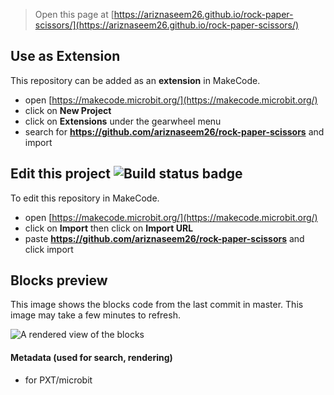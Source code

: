 
> Open this page at [https://ariznaseem26.github.io/rock-paper-scissors/](https://ariznaseem26.github.io/rock-paper-scissors/)

## Use as Extension

This repository can be added as an **extension** in MakeCode.

* open [https://makecode.microbit.org/](https://makecode.microbit.org/)
* click on **New Project**
* click on **Extensions** under the gearwheel menu
* search for **https://github.com/ariznaseem26/rock-paper-scissors** and import

## Edit this project ![Build status badge](https://github.com/ariznaseem26/rock-paper-scissors/workflows/MakeCode/badge.svg)

To edit this repository in MakeCode.

* open [https://makecode.microbit.org/](https://makecode.microbit.org/)
* click on **Import** then click on **Import URL**
* paste **https://github.com/ariznaseem26/rock-paper-scissors** and click import

## Blocks preview

This image shows the blocks code from the last commit in master.
This image may take a few minutes to refresh.

![A rendered view of the blocks](https://github.com/ariznaseem26/rock-paper-scissors/raw/master/.github/makecode/blocks.png)

#### Metadata (used for search, rendering)

* for PXT/microbit
<script src="https://makecode.com/gh-pages-embed.js"></script><script>makeCodeRender("{{ site.makecode.home_url }}", "{{ site.github.owner_name }}/{{ site.github.repository_name }}");</script>
